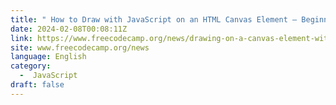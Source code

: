 ```yaml
---
title: " How to Draw with JavaScript on an HTML Canvas Element – Beginner's Guide "
date: 2024-02-08T00:08:11Z
link: https://www.freecodecamp.org/news/drawing-on-a-canvas-element-with-javascript/?utm_medium=RSS&utm_source=news.12bit.vn
site: www.freecodecamp.org/news
language: English
category:
  -  JavaScript 
draft: false
---
```

